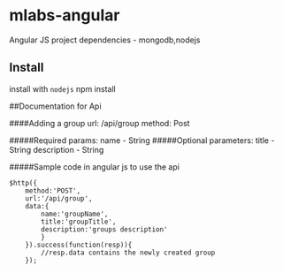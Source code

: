 # mlabs-angular

Angular JS project
dependencies - mongodb,nodejs
## Install


install with `nodejs`
npm install

##Documentation for Api

####Adding a group
        url: /api/group
        method: Post

#####Required params:
        name - String
#####Optional parameters:
        title - String
        description - String

#####Sample code in angular js to use the api
```
$http({
	method:'POST', 
	url:'/api/group', 
	data:{
		name:'groupName', 
		title:'groupTitle',
		description:'groups description'
		}
	}).success(function(resp)){
		//resp.data contains the newly created group
	});
```
		
 
